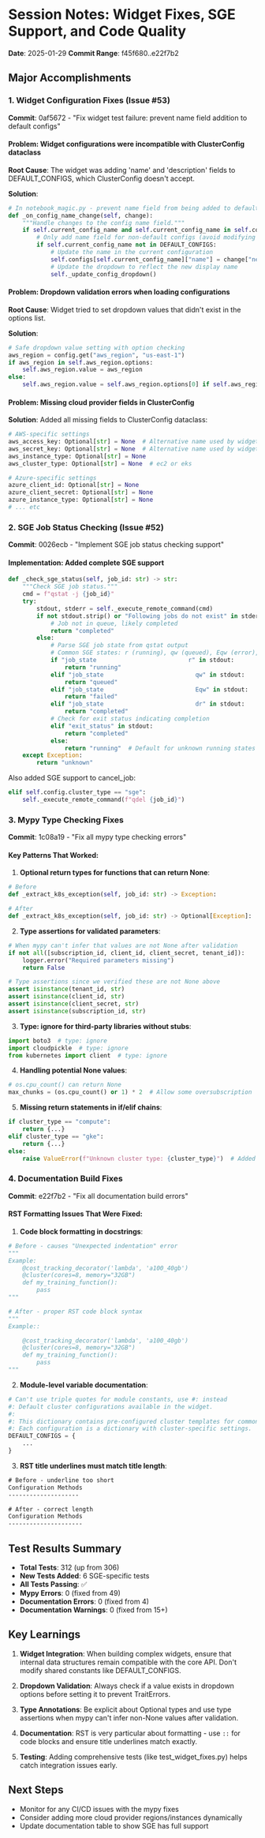 # Session Notes: Widget Fixes, SGE Support, and Code Quality
**Date**: 2025-01-29
**Commit Range**: f45f680..e22f7b2

## Major Accomplishments

### 1. Widget Configuration Fixes (Issue #53)
**Commit**: 0af5672 - "Fix widget test failure: prevent name field addition to default configs"

#### Problem: Widget configurations were incompatible with ClusterConfig dataclass
**Root Cause**: The widget was adding 'name' and 'description' fields to DEFAULT_CONFIGS, which ClusterConfig doesn't accept.

**Solution**:
```python
# In notebook_magic.py - prevent name field from being added to default configs
def _on_config_name_change(self, change):
    """Handle changes to the config name field."""
    if self.current_config_name and self.current_config_name in self.configs:
        # Only add name field for non-default configs (avoid modifying DEFAULT_CONFIGS)
        if self.current_config_name not in DEFAULT_CONFIGS:
            # Update the name in the current configuration
            self.configs[self.current_config_name]["name"] = change["new"]
            # Update the dropdown to reflect the new display name
            self._update_config_dropdown()
```

#### Problem: Dropdown validation errors when loading configurations
**Root Cause**: Widget tried to set dropdown values that didn't exist in the options list.

**Solution**:
```python
# Safe dropdown value setting with option checking
aws_region = config.get("aws_region", "us-east-1")
if aws_region in self.aws_region.options:
    self.aws_region.value = aws_region
else:
    self.aws_region.value = self.aws_region.options[0] if self.aws_region.options else "us-east-1"
```

#### Problem: Missing cloud provider fields in ClusterConfig
**Solution**: Added all missing fields to ClusterConfig dataclass:
```python
# AWS-specific settings
aws_access_key: Optional[str] = None  # Alternative name used by widget
aws_secret_key: Optional[str] = None  # Alternative name used by widget
aws_instance_type: Optional[str] = None
aws_cluster_type: Optional[str] = None  # ec2 or eks

# Azure-specific settings
azure_client_id: Optional[str] = None
azure_client_secret: Optional[str] = None
azure_instance_type: Optional[str] = None
# ... etc
```

### 2. SGE Job Status Checking (Issue #52)
**Commit**: 0026ecb - "Implement SGE job status checking support"

#### Implementation: Added complete SGE support
```python
def _check_sge_status(self, job_id: str) -> str:
    """Check SGE job status."""
    cmd = f"qstat -j {job_id}"
    try:
        stdout, stderr = self._execute_remote_command(cmd)
        if not stdout.strip() or "Following jobs do not exist" in stderr:
            # Job not in queue, likely completed
            return "completed"
        else:
            # Parse SGE job state from qstat output
            # Common SGE states: r (running), qw (queued), Eqw (error), dr (deleting)
            if "job_state                          r" in stdout:
                return "running"
            elif "job_state                          qw" in stdout:
                return "queued" 
            elif "job_state                          Eqw" in stdout:
                return "failed"
            elif "job_state                          dr" in stdout:
                return "completed"
            # Check for exit status indicating completion
            elif "exit_status" in stdout:
                return "completed"
            else:
                return "running"  # Default for unknown running states
    except Exception:
        return "unknown"
```

Also added SGE support to cancel_job:
```python
elif self.config.cluster_type == "sge":
    self._execute_remote_command(f"qdel {job_id}")
```

### 3. Mypy Type Checking Fixes
**Commit**: 1c08a19 - "Fix all mypy type checking errors"

#### Key Patterns That Worked:

1. **Optional return types for functions that can return None**:
```python
# Before
def _extract_k8s_exception(self, job_id: str) -> Exception:

# After  
def _extract_k8s_exception(self, job_id: str) -> Optional[Exception]:
```

2. **Type assertions for validated parameters**:
```python
# When mypy can't infer that values are not None after validation
if not all([subscription_id, client_id, client_secret, tenant_id]):
    logger.error("Required parameters missing")
    return False

# Type assertions since we verified these are not None above
assert isinstance(tenant_id, str)
assert isinstance(client_id, str)
assert isinstance(client_secret, str)
assert isinstance(subscription_id, str)
```

3. **Type: ignore for third-party libraries without stubs**:
```python
import boto3  # type: ignore
import cloudpickle  # type: ignore
from kubernetes import client  # type: ignore
```

4. **Handling potential None values**:
```python
# os.cpu_count() can return None
max_chunks = (os.cpu_count() or 1) * 2  # Allow some oversubscription
```

5. **Missing return statements in if/elif chains**:
```python
if cluster_type == "compute":
    return {...}
elif cluster_type == "gke":
    return {...}
else:
    raise ValueError(f"Unknown cluster type: {cluster_type}")  # Added this
```

### 4. Documentation Build Fixes
**Commit**: e22f7b2 - "Fix all documentation build errors"

#### RST Formatting Issues That Were Fixed:

1. **Code block formatting in docstrings**:
```python
# Before - causes "Unexpected indentation" error
"""
Example:
    @cost_tracking_decorator('lambda', 'a100_40gb')
    @cluster(cores=8, memory="32GB")
    def my_training_function():
        pass
"""

# After - proper RST code block syntax
"""
Example::

    @cost_tracking_decorator('lambda', 'a100_40gb')
    @cluster(cores=8, memory="32GB")
    def my_training_function():
        pass
"""
```

2. **Module-level variable documentation**:
```python
# Can't use triple quotes for module constants, use #: instead
#: Default cluster configurations available in the widget.
#: 
#: This dictionary contains pre-configured cluster templates for common use cases.
#: Each configuration is a dictionary with cluster-specific settings.
DEFAULT_CONFIGS = {
    ...
}
```

3. **RST title underlines must match title length**:
```rst
# Before - underline too short
Configuration Methods
--------------------

# After - correct length
Configuration Methods
---------------------
```

## Test Results Summary

- **Total Tests**: 312 (up from 306)
- **New Tests Added**: 6 SGE-specific tests
- **All Tests Passing**: ✅
- **Mypy Errors**: 0 (fixed from 49)
- **Documentation Errors**: 0 (fixed from 4)
- **Documentation Warnings**: 0 (fixed from 15+)

## Key Learnings

1. **Widget Integration**: When building complex widgets, ensure that internal data structures remain compatible with the core API. Don't modify shared constants like DEFAULT_CONFIGS.

2. **Dropdown Validation**: Always check if a value exists in dropdown options before setting it to prevent TraitErrors.

3. **Type Annotations**: Be explicit about Optional types and use type assertions when mypy can't infer non-None values after validation.

4. **Documentation**: RST is very particular about formatting - use `::` for code blocks and ensure title underlines match exactly.

5. **Testing**: Adding comprehensive tests (like test_widget_fixes.py) helps catch integration issues early.

## Next Steps

- Monitor for any CI/CD issues with the mypy fixes
- Consider adding more cloud provider regions/instances dynamically
- Update documentation table to show SGE has full support